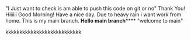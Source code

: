 "I Just want to check is am able 
to 
push 
this code on 
git or 
no"
Thank You!
Hiiiiii
Good Morning!
Have a nice day.
Due to heavy rain i want work from home.
This is my main branch.
******Hello main branch**********
"welcome to main"



kkkkkkkkkkkkkkkkkkkkkkkkkkk
